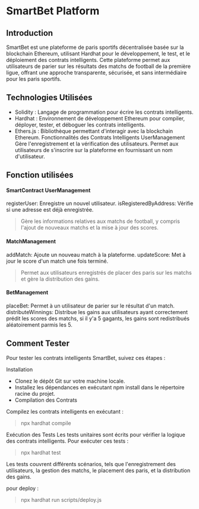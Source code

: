 # SmartBet Platform

## Introduction

SmartBet est une plateforme de paris sportifs décentralisée basée sur la blockchain Ethereum, utilisant Hardhat pour le développement, le test, et le déploiement des contrats intelligents. Cette plateforme permet aux utilisateurs de parier sur les résultats des matchs de football de la première ligue, offrant une approche transparente, sécurisée, et sans intermédiaire pour les paris sportifs.

## Technologies Utilisées

- Solidity : Langage de programmation pour écrire les contrats intelligents.
- Hardhat : Environnement de développement Ethereum pour compiler, déployer, tester, et déboguer les contrats intelligents.
- Ethers.js : Bibliothèque permettant d'interagir avec la blockchain Ethereum.
  Fonctionnalités des Contrats Intelligents
  UserManagement
  Gère l'enregistrement et la vérification des utilisateurs. Permet aux utilisateurs de s'inscrire sur la plateforme en fournissant un nom d'utilisateur.

## Fonction utilisées

#### SmartContract UserManagement

registerUser: Enregistre un nouvel utilisateur.
isRegisteredByAddress: Vérifie si une adresse est déjà enregistrée.

> Gère les informations relatives aux matchs de football, y compris l'ajout de nouveaux matchs et la mise à jour des scores.

#### MatchManagement

addMatch: Ajoute un nouveau match à la plateforme.
updateScore: Met à jour le score d'un match une fois terminé.

> Permet aux utilisateurs enregistrés de placer des paris sur les matchs et gère la distribution des gains.

#### BetManagement

placeBet: Permet à un utilisateur de parier sur le résultat d'un match.
distributeWinnings: Distribue les gains aux utilisateurs ayant correctement prédit les scores des matchs, si il y'a 5 gagants, les gains sont redistribués aléatoirement parmis les 5.

## Comment Tester

Pour tester les contrats intelligents SmartBet, suivez ces étapes :

Installation

- Clonez le dépôt Git sur votre machine locale.
- Installez les dépendances en exécutant npm install dans le répertoire racine du projet.
- Compilation des Contrats

Compilez les contrats intelligents en exécutant :

> npx hardhat compile

Exécution des Tests
Les tests unitaires sont écrits pour vérifier la logique des contrats intelligents. Pour exécuter ces tests :

> npx hardhat test

Les tests couvrent différents scénarios, tels que l'enregistrement des utilisateurs, la gestion des matchs, le placement des paris, et la distribution des gains.

pour deploy :

> npx hardhat run scripts/deploy.js
